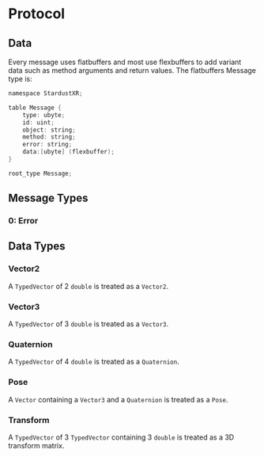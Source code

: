 # Protocol
## Data
Every message uses flatbuffers and most use flexbuffers to add variant data such as method arguments and return values. The flatbuffers Message type is:

```c
namespace StardustXR;

table Message {
	type: ubyte;
	id: uint;
	object: string;
	method: string;
	error: string;
	data:[ubyte] (flexbuffer);
}

root_type Message;
```

## Message Types
### 0: Error

## Data Types
### Vector2
A `TypedVector` of 2 `double` is treated as a `Vector2`.
### Vector3
A `TypedVector` of 3 `double` is treated as a `Vector3`.
### Quaternion
A `TypedVector` of 4 `double` is treated as a `Quaternion`.
### Pose
A `Vector` containing a `Vector3` and a `Quaternion` is treated as a `Pose`.
### Transform
A `TypedVector` of 3 `TypedVector` containing 3 `double` is treated as a 3D transform matrix.